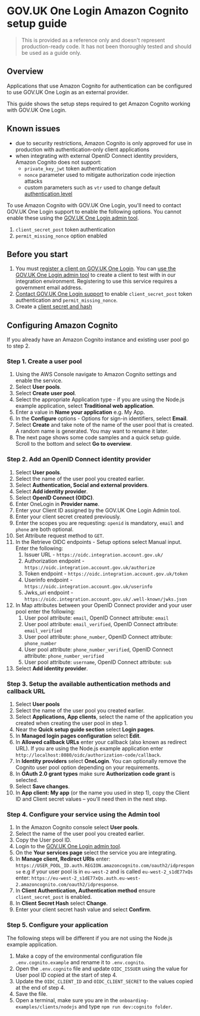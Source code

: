 # GOV.UK One Login Amazon Cognito setup guide

> This is provided as a reference only and doesn't represent production-ready code. It has not been thoroughly tested and should be used as a guide only.

## Overview

 Applications that use Amazon Cognito for authentication can be configured to use GOV.UK One Login as an external provider.

 This guide shows the setup steps required to get Amazon Cognito working with GOV.UK One Login.

## Known issues

- due to security restrictions, Amazon Cognito is only approved for use in production with authentication-only client applications
- when integrating with external OpenID Connect identity providers, Amazon Cognito does not support:
  - `private_key_jwt` token authentication
  - `nonce` parameter used to mitigate authorization code injection attacks
  - custom parameters such as `vtr` used to change default [authentication level](https://docs.sign-in.service.gov.uk/before-integrating/choose-the-level-of-authentication/#choose-the-level-of-authentication-for-your-service)

To use Amazon Cognito with GOV.UK One Login, you'll need to contact GOV.UK One Login support to enable the following options. You cannot enable these using the [GOV.UK One Login admin tool](https://admin.sign-in.service.gov.uk).

1. `client_secret_post` token authentication
1. `permit_missing_nonce` option enabled

## Before you start

1. You must [register a client on GOV.UK One Login](https://docs.sign-in.service.gov.uk/before-integrating/set-up-your-service-s-configuration/#register-your-service-to-use-gov-uk-one-login). You can [use the GOV.UK One Login admin tool](https://admin.sign-in.service.gov.uk/register/enter-email-address) to create a client to test with in our integration environment. Registering to use this service requires a government email address.
1. [Contact GOV.UK One Login support](https://docs.sign-in.service.gov.uk/support/) to enable `client_secret_post` token authentication and `permit_missing_nonce`.
1. Create a [client secret and hash](https://docs.sign-in.service.gov.uk/before-integrating/integrating-third-party-platform/#set-up-client-secret-using-client-secret-post)

## Configuring Amazon Cognito

If you already have an Amazon Cognito instance and existing user pool go to step 2.

### Step 1. Create a user pool

1. Using the AWS Console navigate to Amazon Cognito settings and enable the service.
1. Select **User pools**.
1. Select **Create user pool**.
1. Select the appropriate Application type - if you are using the Node.js example application, select **Traditional web application**.
1. Enter a value in **Name your application** e.g. My App.
1. In the **Configure** options - Options for sign-in identifiers, select **Email**.
1. Select **Create** and take note of the name of the user pool that is created. A random name is generated. You may want to rename it later.
1. The next page shows some code samples and a quick setup guide. Scroll to the bottom and select **Go to overview**.

### Step 2. Add an OpenID Connect identity provider

1. Select **User pools**.
1. Select the name of the user pool you created earlier.
1. Select **Authentication, Social and external providers**.
1. Select **Add identity provider**.
1. Select **OpenID Connect (OIDC)**.
1. Enter OneLogin in **Provider name**.
1. Enter your Client ID assigned by the GOV.UK One Login Admin tool.
1. Enter your client secret created previously.
1. Enter the scopes you are requesting: `openid` is mandatory, `email` and `phone` are both optional.
1. Set Attribute request method to `GET`.
1. In the Retrieve OIDC endpoints - Setup options select Manual input. Enter the following:
    1. Issuer URL - `https://oidc.integration.account.gov.uk/`
    1. Authorization endpoint - `https://oidc.integration.account.gov.uk/authorize`
    1. Token endpoint - `https://oidc.integration.account.gov.uk/token`
    1. Userinfo endpoint - `https://oidc.integration.account.gov.uk/userinfo`
    1. Jwks_uri endpoint - `https://oidc.integration.account.gov.uk/.well-known/jwks.json`
1. In Map attributes between your OpenID Connect provider and your user pool enter the following:
    1. User pool attribute: `email`, OpenID Connect attribute: `email`
    1. User pool attribute: `email_verified`, OpenID Connect attribute: `email_verified`
    1. User pool attribute: `phone_number`, OpenID Connect attribute: `phone_number`
    1. User pool attribute: `phone_number_verified`, OpenID Connect attribute: `phone_number_verified`
    1. User pool attribute: `username`, OpenID Connect attribute: `sub`
1. Select **Add identity provider**.

### Step 3. Setup the available authentication methods and callback URL

1. Select **User pools**
1. Select the name of the user pool you created earlier.
1. Select **Applications, App clients**, select the name of the application you created when creating the user pool in step 1.
1. Near the **Quick setup guide section** select **Login pages**.
1. In **Managed login pages configuration** select **Edit**.
1. In **Allowed callback URLs** enter your callback (also known as redirect URL). If you are using the Node.js example application enter `http://localhost:8080/oidc/authorization-code/callback`.
1. In **Identity providers** select **OneLogin**. You can optionally remove the Cognito user pool option depending on your requirements.
1. In **OAuth 2.0 grant types** make sure **Authorization code grant** is selected.
1. Select **Save changes**.
1. In **App client: My app** (or the name you used in step 1), copy the Client ID and Client secret values – you'll need then in the next step.

### Step 4. Configure your service using the Admin tool

1. In the Amazon Cognito console select **User pools**.
1. Select the name of the user pool you created earlier.
1. Copy the User pool ID.
1. Login to the [GOV.UK One Login admin tool](https://admin.sign-in.service.gov.uk/).
1. On the **Your services page** select the service you are integrating.
1. In **Manage client, Redirect URIs** enter: `https://USER_POOL_ID.auth.REGION.amazoncognito.com/oauth2/idpresponse` e.g if your user pool is in `eu-west-2` and is called `eu-west-2_s1dE77xQs` enter: `https://eu-west-2_s1dE77xQs.auth.eu-west-2.amazoncognito.com/oauth2/idpresponse`.
1. In **Client Authentication, Authentication method** ensure `client_secret_post` is enabled.
1. In **Client Secret Hash** select **Change**.
1. Enter your client secret hash value and select **Confirm**.

### Step 5. Configure your application

The following steps will be different if you are not using the Node.js example application.

1. Make a copy of the environmental configuration file `.env.cognito.example` and rename it to `.env.cognito`.
1. Open the `.env.cognito` file and update `OIDC_ISSUER` using the value for User pool ID copied at the start of step 4.
1. Update the `OIDC_CLIENT_ID` and `OIDC_CLIENT_SECRET` to the values copied at the end of step 4.
1. Save the file.
1. Open a terminal, make sure you are in the `onboarding-examples/clients/nodejs` and type `npm run dev:cognito folder`.
